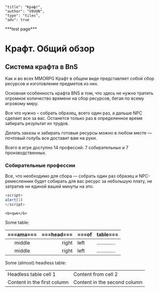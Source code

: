 ```config
"title": "Крафт",
"author": "V0V@N",
"type": "tiles",
"adv": true
```

\*\*\*test page\*\*\*

# Крафт. Общий обзор

## Система крафта в BnS

Как и во всех MMORPG Крафт в общем виде представляет собой сбор ресурсов и изготовление предметов из них.

Основная особенность крафта BNS в том, что здесь не нужно тратить огромное количество времени на сбор ресурсов, бегая по всему игровому миру.

Все что нужно – собрать образец, всего один раз, а дальше NPC сделает все за вас. Останется только раз в определенное время забирать результат их трудов.

Делать заказы и забирать готовые ресурсы можно в любом месте — почтовый голубь все доставит вам на руки.

Всего в игре доступно 14 профессий: 7 собирательных и 7 производственных.

### Собирательные профессии

Все, что необходимо для сбора — собрать один раз образец и NPC-ремесленник будет собирать для вас ресурс за небольшую плату, не затратив ни единой вашей минуты на это.

```js
<script>
alert(1)
</script>
```

```raw-html
<b>qwe</b>
```

Some table:

| ===ama=== | ===head=== |           ===of | table===       |
|:---------:|-----------:|-----------------|----------------|
|   middle  |      right | left            | .............. |
|   middle  |      right | left            | .............. |


Some (almost) headless table:

| | |
|--------------------------- | -------------|
|Headless table cell 1       | Content from cell 2|
|Content in the first column | Content in the second column|
